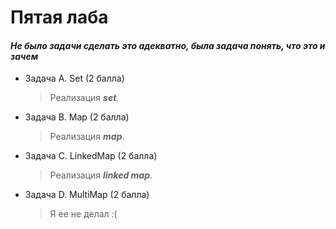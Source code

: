 # Пятая лаба  
#### *Не было задачи сделать это адекватно, была задача понять, что это и зачем*
* Задача А. Set (2 балла)
  > Реализация ***set***.
* Задача В. Map (2 балла)
  > Реализация ***map***.
* Задача С. LinkedMap (2 балла)
  > Реализация ***linked map***.
* Задача D. MultiMap (2 балла)
  > Я ее не делал :(
